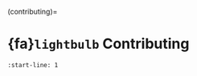 (contributing)=
# {fa}`lightbulb` Contributing
```{include} ../../CONTRIBUTING.md
:start-line: 1
```
